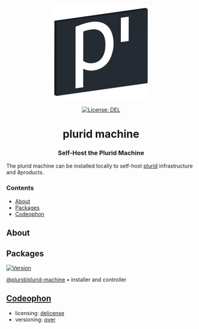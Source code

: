 <p align="center">
    <img src="https://raw.githubusercontent.com/plurid/plurid-machine/master/about/identity/plurid-machine-logo.png" height="250px">
    <br />
    <br />
    <a target="_blank" href="https://github.com/plurid/plurid-machine/blob/master/LICENSE">
        <img src="https://img.shields.io/badge/license-DEL-blue.svg?colorB=1380C3&style=for-the-badge" alt="License: DEL">
    </a>
</p>



<h1 align="center">
    plurid machine
</h1>


<h3 align="center">
    Self-Host the Plurid Machine
</h3>



The plurid machine can be installed locally to self-host [plurid](https://plurid.com) infrastructure and ∂products.



### Contents

+ [About](#about)
+ [Packages](#packages)
+ [Codeophon](#codeophon)



## About





## Packages

<a target="_blank" href="https://www.npmjs.com/package/@plurid/plurid-machine">
    <img src="https://img.shields.io/npm/v/@plurid/plurid-machine-server.svg?logo=npm&colorB=1380C3&style=for-the-badge" alt="Version">
</a>

[@plurid/plurid-machine][plurid-machine] • installer and controller

[plurid-machine]: https://github.com/plurid/plurid-machine/tree/master/packages/plurid-machine



## [Codeophon](https://github.com/ly3xqhl8g9/codeophon)

+ licensing: [delicense](https://github.com/ly3xqhl8g9/delicense)
+ versioning: [αver](https://github.com/ly3xqhl8g9/alpha-versioning)
